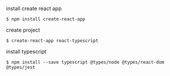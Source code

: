 install create react app  
```
$ npm install create-react-app
```

create project  
```
$ create-react-app react-typescript
```

install typescript
```
$ npm install --save typescript @types/node @types/react-dom @types/jest
```

